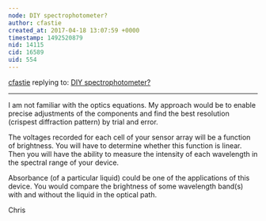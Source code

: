 ```yaml
---
node: DIY spectrophotometer?
author: cfastie
created_at: 2017-04-18 13:07:59 +0000
timestamp: 1492520879
nid: 14115
cid: 16589
uid: 554
---
```




[cfastie](../profile/cfastie) replying to: [DIY spectrophotometer?](../notes/Mekis/04-16-2017/diy-spectrophotometer)

----
I am not familiar with the optics equations. My approach would be to enable precise adjustments of the components and find the best resolution (crispest diffraction pattern) by trial and error.

The voltages recorded for each cell of your sensor array will be a function of brightness. You will have to determine whether this function is linear. Then you will have the ability to measure the intensity of each wavelength in the spectral range of your device.

Absorbance (of a particular liquid) could be one of the applications of this device. You would compare the brightness of some wavelength band(s) with and without the liquid in the optical path.

Chris